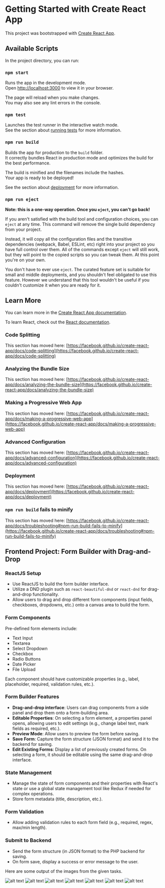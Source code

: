 # Getting Started with Create React App

This project was bootstrapped with [Create React App](https://github.com/facebook/create-react-app).

## Available Scripts

In the project directory, you can run:

### `npm start`

Runs the app in the development mode.\
Open [http://localhost:3000](http://localhost:3000) to view it in your browser.

The page will reload when you make changes.\
You may also see any lint errors in the console.

### `npm test`

Launches the test runner in the interactive watch mode.\
See the section about [running tests](https://facebook.github.io/create-react-app/docs/running-tests) for more information.

### `npm run build`

Builds the app for production to the `build` folder.\
It correctly bundles React in production mode and optimizes the build for the best performance.

The build is minified and the filenames include the hashes.\
Your app is ready to be deployed!

See the section about [deployment](https://facebook.github.io/create-react-app/docs/deployment) for more information.

### `npm run eject`

**Note: this is a one-way operation. Once you `eject`, you can't go back!**

If you aren't satisfied with the build tool and configuration choices, you can `eject` at any time. This command will remove the single build dependency from your project.

Instead, it will copy all the configuration files and the transitive dependencies (webpack, Babel, ESLint, etc) right into your project so you have full control over them. All of the commands except `eject` will still work, but they will point to the copied scripts so you can tweak them. At this point you're on your own.

You don't have to ever use `eject`. The curated feature set is suitable for small and middle deployments, and you shouldn't feel obligated to use this feature. However we understand that this tool wouldn't be useful if you couldn't customize it when you are ready for it.

## Learn More

You can learn more in the [Create React App documentation](https://facebook.github.io/create-react-app/docs/getting-started).

To learn React, check out the [React documentation](https://reactjs.org/).

### Code Splitting

This section has moved here: [https://facebook.github.io/create-react-app/docs/code-splitting](https://facebook.github.io/create-react-app/docs/code-splitting)

### Analyzing the Bundle Size

This section has moved here: [https://facebook.github.io/create-react-app/docs/analyzing-the-bundle-size](https://facebook.github.io/create-react-app/docs/analyzing-the-bundle-size)

### Making a Progressive Web App

This section has moved here: [https://facebook.github.io/create-react-app/docs/making-a-progressive-web-app](https://facebook.github.io/create-react-app/docs/making-a-progressive-web-app)

### Advanced Configuration

This section has moved here: [https://facebook.github.io/create-react-app/docs/advanced-configuration](https://facebook.github.io/create-react-app/docs/advanced-configuration)

### Deployment

This section has moved here: [https://facebook.github.io/create-react-app/docs/deployment](https://facebook.github.io/create-react-app/docs/deployment)

### `npm run build` fails to minify

This section has moved here: [https://facebook.github.io/create-react-app/docs/troubleshooting#npm-run-build-fails-to-minify](https://facebook.github.io/create-react-app/docs/troubleshooting#npm-run-build-fails-to-minify)

## Frontend Project: Form Builder with Drag-and-Drop

### ReactJS Setup

- Use ReactJS to build the form builder interface.
- Utilize a DND plugin such as `react-beautiful-dnd` or `react-dnd` for drag-and-drop functionality.
- Allow users to drag and drop different form components (input fields, checkboxes, dropdowns, etc.) onto a canvas area to build the form.

### Form Components

Pre-defined form elements include:
- Text Input
- Textarea
- Select Dropdown
- Checkbox
- Radio Buttons
- Date Picker
- File Upload

Each component should have customizable properties (e.g., label, placeholder, required, validation rules, etc.).

### Form Builder Features

- **Drag-and-drop interface**: Users can drag components from a side panel and drop them onto a form-building area.
- **Editable Properties**: On selecting a form element, a properties panel opens, allowing users to edit settings (e.g., change label text, mark fields as required, etc.).
- **Preview Mode**: Allow users to preview the form before saving.
- **Save Form**: Capture the form structure (JSON format) and send it to the backend for saving.
- **Edit Existing Forms**: Display a list of previously created forms. On selecting a form, it should be editable using the same drag-and-drop interface.

### State Management

- Manage the state of form components and their properties with React's state or use a global state management tool like Redux if needed for complex operations.
- Store form metadata (title, description, etc.).

### Form Validation

- Allow adding validation rules to each form field (e.g., required, regex, max/min length).

### Submit to Backend

- Send the form structure (in JSON format) to the PHP backend for saving.
- On form save, display a success or error message to the user.

Here are some output of the images from the given tasks.

![alt text](<Screenshot 2025-01-08 at 4.20.58 AM.png>) 
![alt text](<Screenshot 2025-01-08 at 4.20.31 AM.png>) 
![alt text](<Screenshot 2025-01-08 at 4.19.15 AM.png>) 
![alt text](<Screenshot 2025-01-08 at 4.18.53 AM.png>) 
![alt text](<Screenshot 2025-01-08 at 4.18.31 AM.png>) 
![alt text](<Screenshot 2025-01-08 at 4.18.00 AM.png>) 
![alt text](<Screenshot 2025-01-08 at 4.21.18 AM.png>)